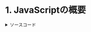 # 1. JavaScriptの概要

<details><summary>ソースコード</summary><div>
  
  ```sample.js
  console.log("Hello World");
  ```
  
  ```
  sample.js
  

  
</div></details>

# 2.

# 8. 関数
